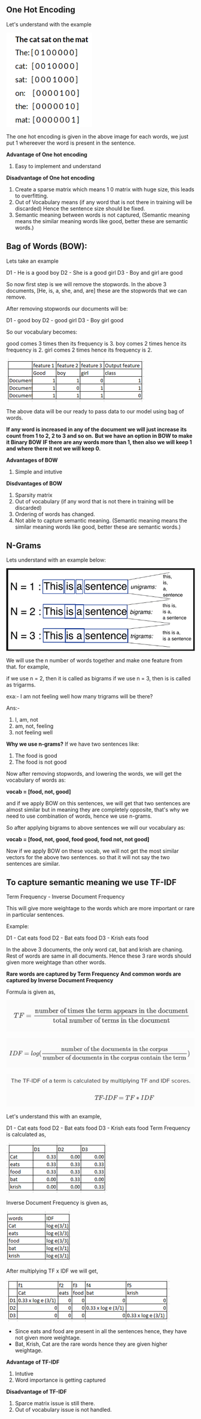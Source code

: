 ## One Hot Encoding

Let's understand with the example

![alt text](image.png)

The one hot encoding is given in the above image for each words, we just put 1 whereever the word is present in the sentence.

**Advantage of One hot encoding**
1) Easy to implement and understand

**Disadvantage of One hot encoding**
1) Create a sparse matrix which means 1 0 matrix with huge size, this leads to overfitting.
2) Out of Vocabulary means (if any word that is not there in training will be discarded)
Hence the sentence size should be fixed.
3) Semantic meaning between words is not captured, (Semantic meaning means the similar meaning words like good, better these are semantic words.)



## Bag of Words (BOW):

Lets take an example

D1 - He is a good boy
D2 - She is a good girl
D3 - Boy and girl are good

So now first step is we will remove the stopwords.
In the above 3 documents, [He, is, a, she, and, are] these are the stopwords that we can remove.

After removing stopwords our documents will be:

D1 - good boy
D2 - good girl
D3 - Boy girl good

So our vocabulary becomes:

good comes 3 times then its frequency is 3.
boy comes 2 times hence its frequency is 2.
girl comes 2 times hence its frequency is 2.

![alt text](image-1.png)

The above data will be our ready to pass data to our model using bag of words.

**If any word is increased in any of the document we will just increase its count from 1 to 2, 2 to 3 and so on.**
**But we have an option in BOW to make it Binary BOW**
**IF there are any words more than 1, then also we will keep 1 and where there it not we will keep 0.**


**Advantages of BOW**
1) Simple and intutive


**Disdvantages of BOW**
1) Sparsity matrix
2) Out of vocabulary (if any word that is not there in training will be discarded)
3) Ordering of words has changed.       
4) Not able to capture semantic meaning.
(Semantic meaning means the similar meaning words like good, better these are semantic words.)


## N-Grams

Lets understand with an example below:

![alt text](image-2.png)

We will use the n number of words together and make one feature from that.
for example,

if we use n = 2, then it is called as bigrams
if we use n = 3, then is is called as trigarms.

exa:- I am not feeling well
how many trigrams will be there?

Ans:- 
1) I, am, not
2) am, not, feeling
3) not feeling well


**Why we use n-grams?**
If we have two sentences like:
1) The food is good
2) The food is not good

Now after removing stopwords, and lowering the words, we will get the vocabulary of words as:

**vocab = [food, not, good]**

and if we apply BOW on this sentences, we will get that two sentences are almost similar but in meaning they are completely opposite, that's why we need to use combination of words, hence we use n-grams.

So after applying bigrams to above sentences we will our vocabulary as:

**vocab = [food, not, good, food good, food not, not good]**

Now if we apply BOW on these vocab, we will not get the most similar vectors for the above two sentences. so that it will not say the two sentences are similar.



## To capture semantic meaning we use TF-IDF

Term Frequency - Inverse Document Frequency

This will give more weightage to the words which are more important or rare in particular sentences.

Example:

D1 - Cat eats food
D2 - Bat eats food
D3 - Krish eats food

In the above 3 documents, the only word cat, bat and krish are chaning. Rest of words are same in all documents.
Hence these 3 rare words should given more weightage than other words.

**Rare words are captured by Term Frequency**
**And common words are captured by Inverse Document Frequency**

Formula is given as,

![alt text](image-3.png)

![alt text](image-4.png)

![alt text](image-5.png)

Let's understand this with an example,

D1 - Cat eats food
D2 - Bat eats food
D3 - Krish eats food
Term Frequency is calculated as,

![alt text](image-7.png)

Inverse Document Frequency is given as,

![alt text](image-6.png)

After multiplying 
TF x IDF we will get,

![alt text](image-8.png)

- Since eats and food are present in all the sentences hence, they have not given more weightage.
- Bat, Krish, Cat are the rare words hence they are given higher weightage.


**Advantage of TF-IDF**
1) Intutive
2) Word importance is getting captured


**Disadvantage of TF-IDF**
1) Sparce matrix issue is still there.
2) Out of vocabulary issue is not handled.




